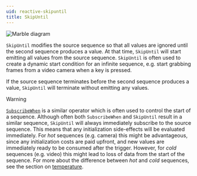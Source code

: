 ```yaml
---
uid: reactive-skipuntil
title: SkipUntil
---
```


![Marble diagram](~/images/reactive-skipuntil.svg)

`SkipUntil` modifies the source sequence so that all values are ignored until the second sequence produces a value. At that time, `SkipUntil` will start emitting all values from the source sequence. `SkipUntil` is often used to create a dynamic start condition for an infinite sequence, e.g. start grabbing frames from a video camera when a key is pressed.

If the source sequence terminates before the second sequence produces a value, `SkipUntil` will terminate without emitting any values.

> [!Warning]
> [`SubscribeWhen`](xref:Bonsai.Reactive.SubscribeWhen) is a similar operator which is often used to control the start of a sequence. Although often both `SubscribeWhen` and `SkipUntil` result in a similar sequence, `SkipUntil` will always immediately subscribe to the source sequence. This means that any initialization side-effects will be evaluated immediately. For *hot* sequences (e.g. camera) this might be advantageous, since any initialization costs are paid upfront, and new values are immediately ready to be consumed after the trigger. However, for *cold* sequences (e.g. video) this might lead to loss of data from the start of the sequence. For more about the difference between *hot* and *cold* sequences, see the section on [temperature](xref:observables#temperature).